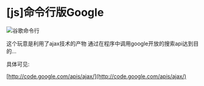 # [js]命令行版Google

![谷歌命令行](https://attachment.soulteary.com/2008/06/188_2008-06-19_234357.jpg "谷歌命令行")

这个玩意是利用了ajax技术的产物 通过在程序中调用google开放的搜索api达到目的...

具体可见:

[http://code.google.com/apis/ajax/](http://code.google.com/apis/ajax/)

